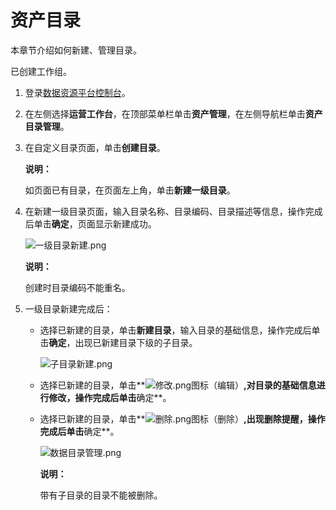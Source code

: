 # 资产目录

本章节介绍如何新建、管理目录。

已创建工作组。

1.  登录[数据资源平台控制台](https://dataq.console.aliyun.com)。

2.  在左侧选择**运营工作台**，在顶部菜单栏单击**资产管理**，在左侧导航栏单击**资产目录管理**。

3.  在自定义目录页面，单击**创建目录**。

    **说明：**

    如页面已有目录，在页面左上角，单击**新建一级目录**。

4.  在新建一级目录页面，输入目录名称、目录编码、目录描述等信息，操作完成后单击**确定**，页面显示新建成功。

    ![一级目录新建.png](https://static-aliyun-doc.oss-accelerate.aliyuncs.com/assets/img/zh-CN/7887899061/p204955.png)

    **说明：**

    创建时目录编码不能重名。

5.  一级目录新建完成后：

    -   选择已新建的目录，单击**新建目录**，输入目录的基础信息，操作完成后单击**确定**，出现已新建目录下级的子目录。

        ![子目录新建.png](https://static-aliyun-doc.oss-accelerate.aliyuncs.com/assets/img/zh-CN/7887899061/p204969.png)

    -   选择已新建的目录，单击**![修改.png](https://static-aliyun-doc.oss-accelerate.aliyuncs.com/assets/img/zh-CN/7887899061/p204963.png)图标（编辑）**,对目录的基础信息进行修改，操作完成后单击**确定**。
    -   选择已新建的目录，单击**![删除.png](https://static-aliyun-doc.oss-accelerate.aliyuncs.com/assets/img/zh-CN/7887899061/p204968.png)图标（删除）**,出现删除提醒，操作完成后单击**确定**。

        ![数据目录管理.png](https://static-aliyun-doc.oss-accelerate.aliyuncs.com/assets/img/zh-CN/7887899061/p204970.png)

        **说明：**

        带有子目录的目录不能被删除。


